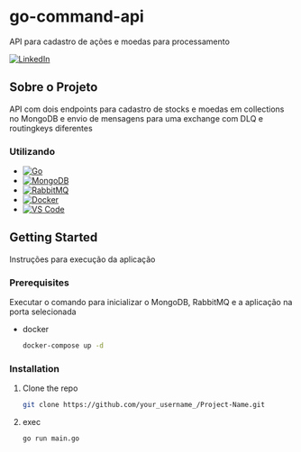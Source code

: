 # go-command-api
API para cadastro de ações e moedas para processamento

[![LinkedIn][linkedin-shield]][linkedin-url]


<!-- SOBRE O PROJETO -->
## Sobre o Projeto

API com dois endpoints para cadastro de stocks e moedas em collections no MongoDB e envio de mensagens para uma exchange com DLQ e routingkeys diferentes 

### Utilizando

* [![Go][Go-badge]][Go-url]
* [![MongoDB][MongoDB-badge]][MongoDB-url]
* [![RabbitMQ][RabbitMQ-badge]][RabbitMQ-url]
* [![Docker][Docker-badge]][Docker-url]
* [![VS Code][VSCode-badge]][VSCode-url]


<!-- GETTING STARTED -->
## Getting Started

Instruções para execução da aplicação

### Prerequisites

Executar o comando para inicializar o MongoDB, RabbitMQ e a aplicação na porta selecionada
* docker
  ```sh
  docker-compose up -d
  ```

### Installation

1. Clone the repo
   ```sh
   git clone https://github.com/your_username_/Project-Name.git
   ```
2. exec
   ```sh
   go run main.go
   ```


<!-- MARKDOWN LINKS & IMAGES -->
<!-- https://www.markdownguide.org/basic-syntax/#reference-style-links -->
[linkedin-shield]: https://img.shields.io/badge/-LinkedIn-black.svg?style=for-the-badge&logo=linkedin&colorB=555
[linkedin-url]: https://www.linkedin.com/in/felipe-fernandes-fca/
[Go-url]: https://golang.org/
[Go-badge]: https://img.shields.io/badge/go-%2300ADD8.svg?style=flat&logo=go&logoColor=white
[MongoDB-badge]: https://img.shields.io/badge/mongodb-%234ea94b.svg?style=flat&logo=mongodb&logoColor=white
[MongoDB-url]: https://www.mongodb.com/
[RabbitMQ-badge]: https://img.shields.io/badge/rabbitmq-%23ff6600.svg?style=flat&logo=rabbitmq&logoColor=white
[RabbitMQ-url]: https://www.rabbitmq.com/
[Docker-badge]: https://img.shields.io/badge/docker-%230db7ed.svg?style=flat&logo=docker&logoColor=white
[Docker-url]: https://www.docker.com/
[VSCode-badge]: https://img.shields.io/badge/VS_Code-007ACC?style=flat&logo=visual-studio-code&logoColor=white
[VSCode-url]: https://code.visualstudio.com/
